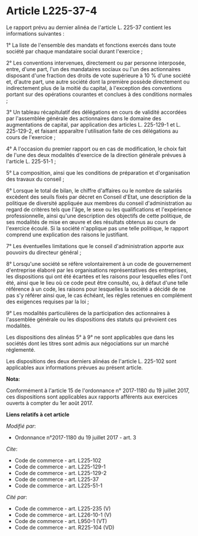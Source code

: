 # Article L225-37-4

Le rapport prévu au dernier alinéa de l'article L. 225-37 contient les informations suivantes :

1° La liste de l'ensemble des mandats et fonctions exercés dans toute société par chaque mandataire social durant
l'exercice ;

2° Les conventions intervenues, directement ou par personne interposée, entre, d'une part, l'un des mandataires sociaux ou
l'un des actionnaires disposant d'une fraction des droits de vote supérieure à 10 % d'une société et, d'autre part, une autre
société dont la première possède directement ou indirectement plus de la moitié du capital, à l'exception des conventions
portant sur des opérations courantes et conclues à des conditions normales ;

3° Un tableau récapitulatif des délégations en cours de validité accordées par l'assemblée générale des actionnaires dans le
domaine des augmentations de capital, par application des articles L. 225-129-1 et L. 225-129-2, et faisant apparaître
l'utilisation faite de ces délégations au cours de l'exercice ;

4° A l'occasion du premier rapport ou en cas de modification, le choix fait de l'une des deux modalités d'exercice de la
direction générale prévues à l'article L. 225-51-1 ;

5° La composition, ainsi que les conditions de préparation et d'organisation des travaux du conseil ;

6° Lorsque le total de bilan, le chiffre d'affaires ou le nombre de salariés excèdent des seuils fixés par décret en Conseil
d'Etat, une description de la politique de diversité appliquée aux membres du conseil d'administration au regard de critères
tels que l'âge, le sexe ou les qualifications et l'expérience professionnelle, ainsi qu'une description des objectifs de
cette politique, de ses modalités de mise en œuvre et des résultats obtenus au cours de l'exercice écoulé. Si la société
n'applique pas une telle politique, le rapport comprend une explication des raisons le justifiant.

7° Les éventuelles limitations que le conseil d'administration apporte aux pouvoirs du directeur général ;

8° Lorsqu'une société se réfère volontairement à un code de gouvernement d'entreprise élaboré par les organisations
représentatives des entreprises, les dispositions qui ont été écartées et les raisons pour lesquelles elles l'ont été, ainsi
que le lieu où ce code peut être consulté, ou, à défaut d'une telle référence à un code, les raisons pour lesquelles la
société a décidé de ne pas s'y référer ainsi que, le cas échéant, les règles retenues en complément des exigences requises
par la loi ;

9° Les modalités particulières de la participation des actionnaires à l'assemblée générale ou les dispositions des statuts
qui prévoient ces modalités.

Les dispositions des alinéas 5° à 9° ne sont applicables que dans les sociétés dont les titres sont admis aux négociations
sur un marché réglementé.

Les dispositions des deux derniers alinéas de l'article L. 225-102 sont applicables aux informations prévues au présent
article.

**Nota:**

Conformément à l'article 15 de l'ordonnance n° 2017-1180 du 19 juillet 2017, ces dispositions sont applicables aux rapports
afférents aux exercices ouverts à compter du 1er août 2017.

**Liens relatifs à cet article**

_Modifié par_:

  - Ordonnance n°2017-1180 du 19 juillet 2017 - art. 3

_Cite_:

  - Code de commerce - art. L225-102
  - Code de commerce - art. L225-129-1
  - Code de commerce - art. L225-129-2
  - Code de commerce - art. L225-37
  - Code de commerce - art. L225-51-1

_Cité par_:

  - Code de commerce - art. L225-235 (V)
  - Code de commerce - art. L226-10-1 (V)
  - Code de commerce - art. L950-1 (VT)
  - Code de commerce - art. R225-104 (VD)
